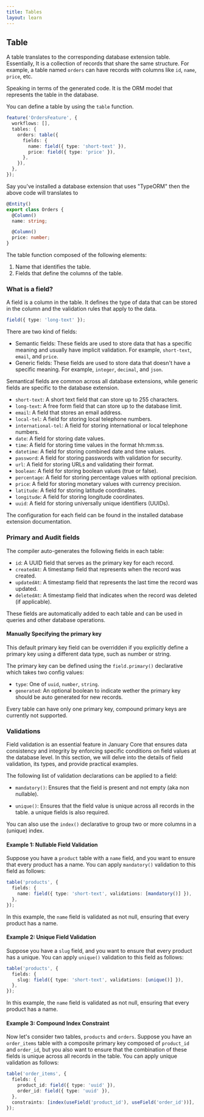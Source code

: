 ```yaml
---
title: Tables
layout: learn
---
```


## Table

A table translates to the corresponding database extension table. Essentially, It is a collection of records that share the same structure. For example, a table named `orders` can have records with columns like `id`, `name`, `price`, etc.

Speaking in terms of the generated code. It is the ORM model that represents the table in the database.

You can define a table by using the `table` function.

```ts
feature('OrdersFeature', {
  workflows: [],
  tables: {
    orders: table({
      fields: {
        name: field({ type: 'short-text' }),
        price: field({ type: 'price' }),
      },
    }),
  },
});
```

Say you've installed a database extension that uses "TypeORM" then the above code will translates to

```ts
@Entity()
export class Orders {
  @Column()
  name: string;

  @Column()
  price: number;
}
```

The table function composed of the following elements:

1. Name that identifies the table.
2. Fields that define the columns of the table.

### What is a field?

A field is a column in the table. It defines the type of data that can be stored in the column and the validation rules that apply to the data.

```ts
field({ type: 'long-text' });
```

There are two kind of fields:

- Semantic fields: These fields are used to store data that has a specific meaning and usually have implicit validation. For example, `short-text`, `email`, and `price`.
- Generic fields: These fields are used to store data that doesn't have a specific meaning. For example, `integer`, `decimal`, and `json`.

Semantical fields are common across all database extensions, while generic fields are specific to the database extension.

- `short-text`: A short text field that can store up to 255 characters.
- `long-text`: A free form field that can store up to the database limit.
- `email`: A field that stores an email address.
- `local-tel`: A field for storing local telephone numbers.
- `international-tel`: A field for storing international or local telephone numbers.
- `date`: A field for storing date values.
- `time`: A field for storing time values in the format hh:mm:ss.
- `datetime`: A field for storing combined date and time values.
- `password`: A field for storing passwords with validation for security.
- `url`: A field for storing URLs and validating their format.
- `boolean`: A field for storing boolean values (true or false).
- `percentage`: A field for storing percentage values with optional precision.
- `price`: A field for storing monetary values with currency precision.
- `latitude`: A field for storing latitude coordinates.
- `longitude`: A field for storing longitude coordinates.
- `uuid`: A field for storing universally unique identifiers (UUIDs).

The configuration for each field can be found in the installed database extension documentation.

### Primary and Audit fields

The compiler auto-generates the following fields in each table:

- `id`: A UUID field that serves as the primary key for each record.
- `createdAt`: A timestamp field that represents when the record was created.
- `updatedAt`: A timestamp field that represents the last time the record was updated.
- `deletedAt`: A timestamp field that indicates when the record was deleted (if applicable).

These fields are automatically added to each table and can be used in queries and other database operations.

#### Manually Specifying the primary key

This default primary key field can be overridden if you explicitly define a primary key using a different data type, such as number or string.

The primary key can be defined using the `field.primary()` declarative which takes two config values:

- `type`: One of `uuid`, `number`, `string`.
- `generated`: An optional boolean to indicate wether the primary key should be auto generated for new records.

Every table can have only one primary key, compound primary keys are currently not supported.

### Validations

Field validation is an essential feature in January Core that ensures data consistency and integrity by enforcing specific conditions on field values at the database level. In this section, we will delve into the details of field validation, its types, and provide practical examples.

The following list of validation declarations can be applied to a field:

- `mandatory()`: Ensures that the field is present and not empty (aka non nullable).

- `unique()`: Ensures that the field value is unique across all records in the table. a unique fields is also required.

You can also use the `index()` declarative to group two or more columns in a (unique) index.

#### Example 1: Nullable Field Validation

Suppose you have a `product` table with a `name` field, and you want to ensure that every product has a name. You can apply `mandatory()` validation to this field as follows:

```typescript
table('products', {
  fields: {
    name: field({ type: 'short-text', validations: [mandatory()] }),
  },
});
```

In this example, the `name` field is validated as not null, ensuring that every product has a name.

#### Example 2: Unique Field Validation

Suppose you have a `slug` field, and you want to ensure that every product has a unique. You can apply `unique()` validation to this field as follows:

```typescript
table('products', {
  fields: {
    slug: field({ type: 'short-text', validations: [unique()] }),
  },
});
```

In this example, the `name` field is validated as not null, ensuring that every product has a name.

#### Example 3: Compound Index Constraint

Now let's consider two tables, `products` and `orders`. Suppose you have an `order_items` table with a composite primary key composed of `product_id` and `order_id`, but you also want to ensure that the combination of these fields is unique across all records in the table. You can apply unique validation as follows:

```typescript
table('order_items', {
  fields: {
    product_id: field({ type: 'uuid' }),
    order_id: field({ type: 'uuid' }),
  },
  constraints: [index(useField('product_id'), useField('order_id'))],
});
```
